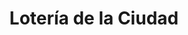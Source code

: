 ---
title: "Lotería de la Ciudad"
url: /ciudad-autonoma-de-buenos-aires/loteria-de-la-ciudad-bernardo-de-irigoyen/
shop: lotería
---